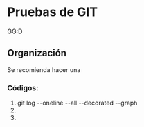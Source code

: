 # Pruebas de GIT
GG:D

## Organización
Se recomienda hacer una 

### Códigos:
1. git log --oneline --all --decorated --graph
2.
3. 